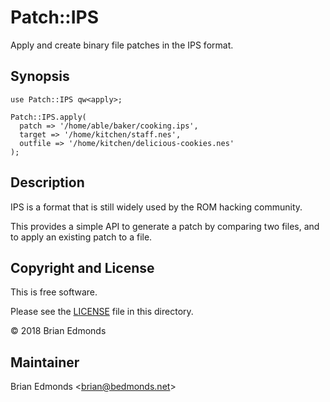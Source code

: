 Patch::IPS
==========

Apply and create binary file patches in the IPS format.


## Synopsis

```perl6
use Patch::IPS qw<apply>;

Patch::IPS.apply(
  patch => '/home/able/baker/cooking.ips',
  target => '/home/kitchen/staff.nes',
  outfile => '/home/kitchen/delicious-cookies.nes'
);
```


## Description

IPS is a format that is still widely used by the ROM hacking community.

This provides a simple API to generate a patch by comparing two files, 
and to apply an existing patch to a file.


## Copyright and License

This is free software.

Please see the [LICENSE] file in this directory.

© 2018 Brian Edmonds 


## Maintainer

Brian Edmonds <[brian@bedmonds.net]>


[LICENSE]: LICENSE
[brian@bedmonds.net]: mailto:brian@bedmonds.net
